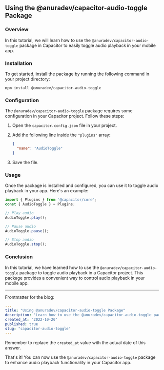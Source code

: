 ## Using the @anuradev/capacitor-audio-toggle Package

### Overview
In this tutorial, we will learn how to use the `@anuradev/capacitor-audio-toggle` package in Capacitor to easily toggle audio playback in your mobile app.

### Installation
To get started, install the package by running the following command in your project directory:

```
npm install @anuradev/capacitor-audio-toggle
```

### Configuration
The `@anuradev/capacitor-audio-toggle` package requires some configuration in your Capacitor project. Follow these steps:

1. Open the `capacitor.config.json` file in your project.
2. Add the following line inside the `"plugins"` array:

   ```json
   {
     "name": "AudioToggle"
   }
   ```
   
3. Save the file.

### Usage
Once the package is installed and configured, you can use it to toggle audio playback in your app. Here's an example:

```javascript
import { Plugins } from '@capacitor/core';
const { AudioToggle } = Plugins;

// Play audio
AudioToggle.play();

// Pause audio
AudioToggle.pause();

// Stop audio
AudioToggle.stop();
```

### Conclusion
In this tutorial, we have learned how to use the `@anuradev/capacitor-audio-toggle` package to toggle audio playback in a Capacitor project. This package provides a convenient way to control audio playback in your mobile app.

---

Frontmatter for the blog:

```yaml
---
title: "Using @anuradev/capacitor-audio-toggle Package"
description: "Learn how to use the @anuradev/capacitor-audio-toggle package in Capacitor to toggle audio playback in your mobile app."
created_at: "2022-10-20"
published: true
slug: "capacitor-audio-toggle"
---
```

Remember to replace the `created_at` value with the actual date of this answer.

That's it! You can now use the `@anuradev/capacitor-audio-toggle` package to enhance audio playback functionality in your Capacitor app.